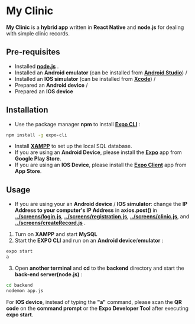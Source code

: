 # My Clinic

**My Clinic** is a **hybrid app** written in **React Native** and **node.js** for dealing with simple clinic records.

## Pre-requisites

- Installed **[node.js](https://nodejs.org/en/)** .
- Installed an **Android emulator** (can be installed from **[Android Studio](https://developer.android.com/studio)**) / 
- Installed an **IOS simulator** (can be installed from **[Xcode](https://apps.apple.com/hk/app/xcode/id497799835?mt=12)**) /
- Prepared an **Android device** /
- Prepared an **IOS device**


## Installation

- Use the package manager **npm** to install **[Expo CLI](https://docs.expo.io/workflow/expo-cli/)** :

```bash
npm install -g expo-cli
```
- Install **[XAMPP](https://www.apachefriends.org/index.html)** to set up the local SQL database.
- If you are using an **Android Device**, please install the **[Expo](https://play.google.com/store/apps/details?id=host.exp.exponent&hl=zh_HK)** app from **Google Play Store**.
- If you are using an **IOS Device**, please install the **[Expo Client](https://apps.apple.com/us/app/expo-client/id982107779)** app from **App Store**.

## Usage
- If you are using your an **Android device** / **IOS simulator**:
 change the **IP Address to your computer's IP Address** in **axios.post()** in **[../screens/login.js](https://github.com/briankwong65/myClinic/blob/master/screens/login.js)**, **[../screens/registration.js](https://github.com/briankwong65/myClinic/blob/master/screens/registration.js)**, **[../screens/clinic.js](https://github.com/briankwong65/myClinic/blob/master/screens/clinic.js)**, and **[../screens/createRecord.js](https://github.com/briankwong65/myClinic/blob/master/screens/createRecord.js)** .
1. Turn on **XAMPP** and start **MySQL**
2. Start the **EXPO CLI** and run on an **Android device**/**emulator** :

```bash
expo start
a
```
3. Open **another terminal** and **cd** to the **backend** directory and start the **back-end server(node.js)** :

```bash
cd backend
nodemon app.js
```
For **IOS device**, instead of typing the **"a"** command, please scan the **QR code** on the **command prompt** or the **Expo Developer Tool** after executing **expo start**.
